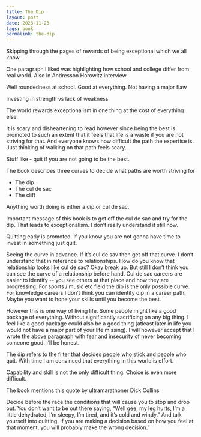 ```yaml
---
title: The Dip
layout: post
date: 2023-11-23
tags: book
permalink: the-dip
---
```


Skipping through the pages of rewards of being exceptional which we all know.

One paragraph I liked was highlighting how school and college differ from real world. Also in Andresson Horowitz interview. 

Well roundedness at school. Good at everything. Not having a major flaw

Investing in strength vs lack of weakness

The world rewards exceptionalism in one thing at the cost of everything else.

It is scary and disheartening to read however since being the best is promoted to such an extent that it feels that life is a waste if you are not striving for that. And everyone knows how difficult the path the expertise is. Just thinking of walking on that path feels scary. 

Stuff like - quit if you are not going to be the best. 

The book describes three curves to decide what paths are worth striving for
* The dip
* The cul de sac
* The cliff

Anything worth doing is either a dip or cul de sac. 

Important message of this book is to get off the cul de sac and try for the dip. That leads to exceptionalism. 
I don’t really understand it still now.

Quitting early is promoted. If you know you are not gonna have time to invest in something just quit. 

Seeing the curve in advance. If it’s cul de sav then get off that curve. I don’t understand that in reference to relationships. How do you know that relationship looks like cul de sac? Okay break up. But still I don’t think you can see the curve of a relationship before hand. Cul de sac careers are easier to identify -- you see others at that place and how they are progressing. For sports / music etc field the dip is the only possible curve. For knowledge careers I don’t think you can identify dip in a career path. Maybe you want to hone your skills until you become the best.

However this is one way of living life. Some people might like a good package of everything. Without significantly sacrificing on any big thing. I feel like a good package could also be a good thing (atleast later in life you would not have a major part of your life missing). I will however accept that I wrote the above paragraph with fear and insecurity of never becoming someone good. I’ll be honest.

The dip refers to the filter that decides people who stick and people who quit. With time I am convinced that everything in this world is effort.

Capability and skill is not the only difficult thing. Choice is even more difficult.

The book mentions this quote by ultramarathoner Dick Collins

Decide before the race the conditions that will cause you to stop and drop out. You don’t want to be out there saying, “Well gee, my leg hurts, I’m a little dehydrated, I’m sleepy, I’m tired, and it’s cold and windy.” And talk yourself into quitting. If you are making a decision based on how you feel at that moment, you will probably make the wrong decision.”

